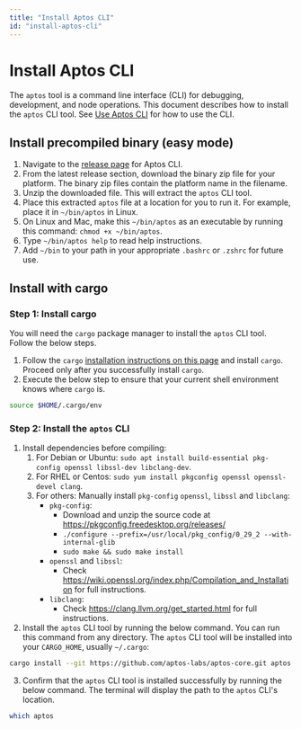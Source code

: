```yaml
---
title: "Install Aptos CLI"
id: "install-aptos-cli"
---
```


# Install Aptos CLI

The `aptos` tool is a command line interface (CLI) for debugging, development, and node operations.
This document describes how to install the `aptos` CLI tool. See [Use Aptos CLI](use-aptos-cli) for how to use the CLI.

## Install precompiled binary (easy mode)

1. Navigate to the [release page](https://github.com/aptos-labs/aptos-core/releases?q=cli&expanded=true) for Aptos CLI.
2. From the latest release section, download the binary zip file for your platform. The binary zip files contain the platform name in the filename.
3. Unzip the downloaded file. This will extract the `aptos` CLI tool.
4. Place this extracted `aptos` file at a location for you to run it. For example, place it in `~/bin/aptos` in Linux.
5. On Linux and Mac, make this `~/bin/aptos` as an executable by running this command: `chmod +x ~/bin/aptos`.
6. Type `~/bin/aptos help` to read help instructions.
7. Add `~/bin` to your path in your appropriate `.bashrc` or `.zshrc` for future use.

## Install with cargo

### Step 1: Install cargo

You will need the `cargo` package manager to install the `aptos` CLI tool.  Follow the below steps.

1. Follow the `cargo` [installation instructions on this page](https://doc.rust-lang.org/cargo/getting-started/installation.html)
   and install `cargo`.  Proceed only after you successfully install `cargo`.
2. Execute the below step to ensure that your current shell environment knows where `cargo` is.
```bash
source $HOME/.cargo/env
```

### Step 2: Install the `aptos` CLI

1. Install dependencies before compiling:
   1. For Debian or Ubuntu: `sudo apt install build-essential pkg-config openssl libssl-dev libclang-dev`.
   2. For RHEL or Centos: `sudo yum install pkgconfig openssl openssl-devel clang`.
   3. For others: Manually install `pkg-config` `openssl`, `libssl` and `libclang`:
      - `pkg-config`:
         - Download and unzip the source code at https://pkgconfig.freedesktop.org/releases/
         - `./configure --prefix=/usr/local/pkg_config/0_29_2 --with-internal-glib`
         - `sudo make && sudo make install`
      - `openssl` and `libssl`:
         - Check https://wiki.openssl.org/index.php/Compilation_and_Installation for full instructions.
      - `libclang`:
         - Check https://clang.llvm.org/get_started.html for full instructions.
2. Install the `aptos` CLI tool by running the below command.  You can run this command from any directory.  The `aptos`
   CLI tool will be installed into your `CARGO_HOME`, usually `~/.cargo`:
```bash
cargo install --git https://github.com/aptos-labs/aptos-core.git aptos --branch devnet
```
3. Confirm that the `aptos` CLI tool is installed successfully by running the below command.  The terminal will display
   the path to the `aptos` CLI's location.
```bash
which aptos
```
